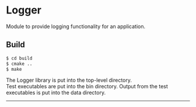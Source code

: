 # Logger
Module to provide logging functionality for an application.

## Build

```bash
$ cd build
$ cmake ..
$ make
```

The Logger library is put into the top-level directory.  
Test executables are put into the bin directory. Output from the test executables is put into the data directory.

---
